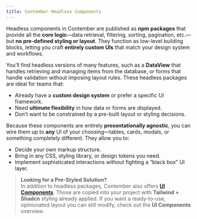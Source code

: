 ```yaml
---
title: Contember Headless Components
---
```


Headless components in Contember are published as **npm packages** that provide all the **core logic**—data retrieval, filtering, sorting, pagination, etc.—but **no pre-defined styling or layout**. They function as low-level building blocks, letting you craft **entirely custom UIs** that match your design system and workflows.

You’ll find headless versions of many features, such as a **DataView** that handles retrieving and managing items from the database, or forms that handle validation without imposing layout rules. These headless packages are ideal for teams that:

- Already have a **custom design system** or prefer a specific UI framework.
- Need **ultimate flexibility** in how data or forms are displayed.
- Don’t want to be constrained by a pre-built layout or styling decisions.

Because these components are entirely **presentationally agnostic**, you can wire them up to **any** UI of your choosing—tables, cards, modals, or something completely different. They allow you to:

- Decide your own markup structure.
- Bring in any CSS, styling library, or design tokens you need.
- Implement sophisticated interactions without fighting a “black box” UI layer.

> **Looking for a Pre-Styled Solution?**  
> In addition to headless packages, Contember also offers [**UI Components**](../ui-components/overview). Those are copied into your project with **Tailwind + Shadcn** styling already applied. If you want a ready-to-use, opinionated layout you can still modify, check out the **UI Components** overview.

